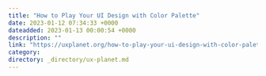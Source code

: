 ```yaml
---
title: "How to Play Your UI Design with Color Palette"
date: 2023-01-12 07:34:33 +0000
dateadded: 2023-01-13 00:00:54 +0000
description: ""
link: "https://uxplanet.org/how-to-play-your-ui-design-with-color-palette-a5f2a1e122a5?source=rss----819cc2aaeee0---4"
category:
directory: _directory/ux-planet.md
---
```

